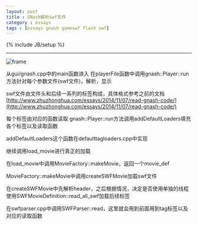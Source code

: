 ```yaml
---
layout: post
title : GNash解析swf文件
category : essays
tags : [essays gnash gameswf flash swf]
---
```

{% include JB/setup %}

---

![frame](http://pan.baidu.com/s/1c06bQfQ)


从gui/gnash.cpp中的main函数进入
在playerFile函数中调用gnash::Player::run方法针对每个参数文件(swf文件)，解析，显示

swf文件由文件头和后续一系列的标签构成，具体格式参考之前的文档
[http://www.zhuzhonghua.com/essays/2014/11/07/read-gnash-code/](http://www.zhuzhonghua.com/essays/2014/11/07/read-gnash-code/)

每个标签由对应的函数读取
gnash::Player::run方法调用addDefaultLoaders填充各个标签以及读取函数

addDefaultLoaders这个函数在defaulttagloaders.cpp中实现

继续调用load_movie进行真正的加载

在load_movie中调用MovieFactory::makeMovie，返回一个movie_def

MovieFactory::makeMovie中调用createSWFMovie加载swf文件

在createSWFMovie中先解析header，之后根据情况，决定是否使用单独的线程使用SWFMovieDefinition::read_all_swf加载后续标签

在swfparser.cpp中调用SWFParser::read，这里就会用到前面用到tag标签以及对应的读取函数


